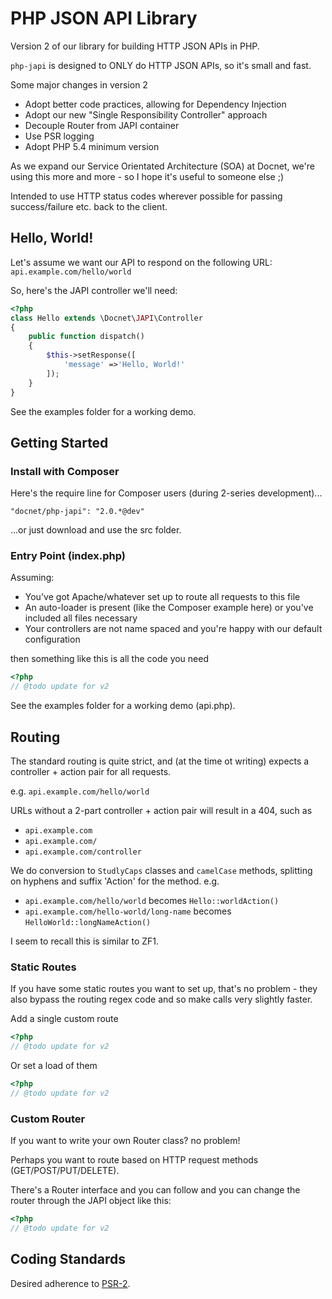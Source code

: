 # PHP JSON API Library #

Version 2 of our library for building HTTP JSON APIs in PHP.

`php-japi` is designed to ONLY do HTTP JSON APIs, so it's small and fast.

Some major changes in version 2
- Adopt better code practices, allowing for Dependency Injection
- Adopt our new "Single Responsibility Controller" approach
- Decouple Router from JAPI container
- Use PSR logging
- Adopt PHP 5.4 minimum version

As we expand our Service Orientated Architecture (SOA) at Docnet, we're using this more and more - so I hope it's useful
to someone else ;)

Intended to use HTTP status codes wherever possible for passing success/failure etc. back to the client.

## Hello, World! ##

Let's assume we want our API to respond on the following URL: `api.example.com/hello/world`

So, here's the JAPI controller we'll need:

```php
<?php
class Hello extends \Docnet\JAPI\Controller
{
    public function dispatch()
    {
        $this->setResponse([
            'message' =>'Hello, World!'
        ]);
    }
}
```

See the examples folder for a working demo.

## Getting Started ##

### Install with Composer ###

Here's the require line for Composer users (during 2-series development)...

`"docnet/php-japi": "2.0.*@dev"`

...or just download and use the src folder.

### Entry Point (index.php) ###

Assuming:

- You've got Apache/whatever set up to route all requests to this file
- An auto-loader is present (like the Composer example here) or you've included all files necessary
- Your controllers are not name spaced and you're happy with our default configuration

then something like this is all the code you need

```php
<?php
// @todo update for v2
```

See the examples folder for a working demo (api.php).

## Routing ##

The standard routing is quite strict, and (at the time ot writing) expects a controller + action pair for all requests.

e.g. `api.example.com/hello/world`

URLs without a 2-part controller + action pair will result in a 404, such as

- `api.example.com`
- `api.example.com/`
- `api.example.com/controller`

We do conversion to `StudlyCaps` classes and `camelCase` methods, splitting on hyphens and suffix 'Action' for the
method. e.g.

- `api.example.com/hello/world` becomes `Hello::worldAction()`
- `api.example.com/hello-world/long-name` becomes `HelloWorld::longNameAction()`

I seem to recall this is similar to ZF1.

### Static Routes ###

If you have some static routes you want to set up, that's no problem - they also bypass the routing regex code
and so make calls very slightly faster.

Add a single custom route

```php
<?php
// @todo update for v2
```

Or set a load of them

```php
<?php
// @todo update for v2
```

### Custom Router ###

If you want to write your own Router class? no problem!

Perhaps you want to route based on HTTP request methods (GET/POST/PUT/DELETE).

There's a Router interface and you can follow and you can change the router through the JAPI object like this:

```php
<?php
// @todo update for v2
```

## Coding Standards ##

Desired adherence to [PSR-2](https://github.com/php-fig/fig-standards/blob/master/accepted/PSR-2-coding-style-guide.md).
